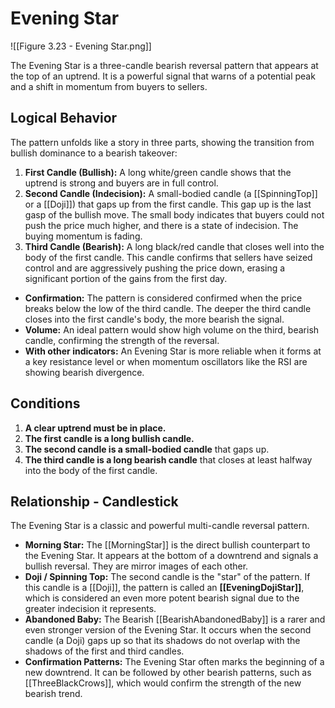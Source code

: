 # Evening Star

![[Figure 3.23 - Evening Star.png]]

The Evening Star is a three-candle bearish reversal pattern that appears at the top of an uptrend. It is a powerful signal that warns of a potential peak and a shift in momentum from buyers to sellers.

## Logical Behavior

The pattern unfolds like a story in three parts, showing the transition from bullish dominance to a bearish takeover:

1.  **First Candle (Bullish):** A long white/green candle shows that the uptrend is strong and buyers are in full control.
2.  **Second Candle (Indecision):** A small-bodied candle (a [[SpinningTop]] or a [[Doji]]) that gaps up from the first candle. This gap up is the last gasp of the bullish move. The small body indicates that buyers could not push the price much higher, and there is a state of indecision. The buying momentum is fading.
3.  **Third Candle (Bearish):** A long black/red candle that closes well into the body of the first candle. This candle confirms that sellers have seized control and are aggressively pushing the price down, erasing a significant portion of the gains from the first day.

- **Confirmation:** The pattern is considered confirmed when the price breaks below the low of the third candle. The deeper the third candle closes into the first candle's body, the more bearish the signal.
- **Volume:** An ideal pattern would show high volume on the third, bearish candle, confirming the strength of the reversal.
- **With other indicators:** An Evening Star is more reliable when it forms at a key resistance level or when momentum oscillators like the RSI are showing bearish divergence.

## Conditions

1.  **A clear uptrend must be in place.**
2.  **The first candle is a long bullish candle.**
3.  **The second candle is a small-bodied candle** that gaps up.
4.  **The third candle is a long bearish candle** that closes at least halfway into the body of the first candle.

## Relationship - Candlestick

The Evening Star is a classic and powerful multi-candle reversal pattern.

- **Morning Star:** The [[MorningStar]] is the direct bullish counterpart to the Evening Star. It appears at the bottom of a downtrend and signals a bullish reversal. They are mirror images of each other.
- **Doji / Spinning Top:** The second candle is the "star" of the pattern. If this candle is a [[Doji]], the pattern is called an **[[EveningDojiStar]]**, which is considered an even more potent bearish signal due to the greater indecision it represents.
- **Abandoned Baby:** The Bearish [[BearishAbandonedBaby]] is a rarer and even stronger version of the Evening Star. It occurs when the second candle (a Doji) gaps up so that its shadows do not overlap with the shadows of the first and third candles.
- **Confirmation Patterns:** The Evening Star often marks the beginning of a new downtrend. It can be followed by other bearish patterns, such as [[ThreeBlackCrows]], which would confirm the strength of the new bearish trend.
